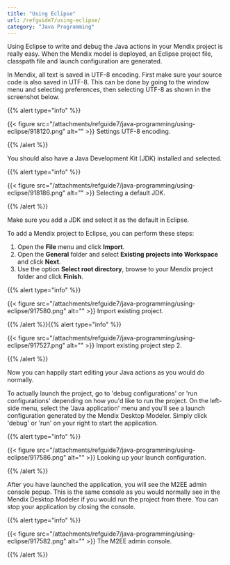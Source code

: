 ```yaml
---
title: "Using Eclipse"
url: /refguide7/using-eclipse/
category: "Java Programming"
---
```



Using Eclipse to write and debug the Java actions in your Mendix project is really easy. When the Mendix model is deployed, an Eclipse project file, classpath file and launch configuration are generated.

In Mendix, all text is saved in UTF-8 encoding. First make sure your source code is also saved in UTF-8\. This can be done by going to the window menu and selecting preferences, then selecting UTF-8 as shown in the screenshot below.

{{% alert type="info" %}}

{{< figure src="/attachments/refguide7/java-programming/using-eclipse/918120.png" alt="" >}}
Settings UTF-8 encoding.

{{% /alert %}}

You should also have a Java Development Kit (JDK) installed and selected.

{{% alert type="info" %}}

{{< figure src="/attachments/refguide7/java-programming/using-eclipse/918186.png" alt="" >}}
Selecting a default JDK.

{{% /alert %}}

Make sure you add a JDK and select it as the default in Eclipse.

To add a Mendix project to Eclipse, you can perform these steps:

1. Open the **File** menu and click **Import**.
2. Open the **General** folder and select **Existing projects into Workspace** and click **Next**.
3. Use the option **Select root directory**, browse to your Mendix project folder and click **Finish**.

{{% alert type="info" %}}

{{< figure src="/attachments/refguide7/java-programming/using-eclipse/917580.png" alt="" >}}
Import existing project.

{{% /alert %}}{{% alert type="info" %}}

{{< figure src="/attachments/refguide7/java-programming/using-eclipse/917527.png" alt="" >}}
Import existing project step 2.

{{% /alert %}}

Now you can happily start editing your Java actions as you would do normally.

To actually launch the project, go to 'debug configurations' or 'run configurations' depending on how you'd like to run the project. On the left-side menu, select the 'Java application' menu and you'll see a launch configuration generated by the Mendix Desktop Modeler. Simply click 'debug' or 'run' on your right to start the application.

{{% alert type="info" %}}

{{< figure src="/attachments/refguide7/java-programming/using-eclipse/917586.png" alt="" >}}
Looking up your launch configuration.

{{% /alert %}}

After you have launched the application, you will see the M2EE admin console popup. This is the same console as you would normally see in the Mendix Desktop Modeler if you would run the project from there. You can stop your application by closing the console.

{{% alert type="info" %}}

{{< figure src="/attachments/refguide7/java-programming/using-eclipse/917582.png" alt="" >}}
The M2EE admin console.

{{% /alert %}}
